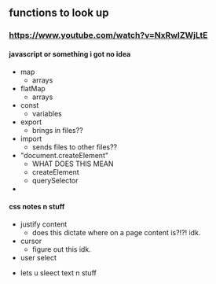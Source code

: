 ## functions to look up
### https://www.youtube.com/watch?v=NxRwIZWjLtE


#### **javascript or something i got no idea**
- map
  * arrays
- flatMap
  * arrays
- const 
  * variables
- export
  * brings in files??
- import 
  * sends files to other files??
- "document.createElement"
  * WHAT DOES THIS MEAN
  * createElement
  * querySelector
- 

#### **css notes n stuff**
- justify content
  * does this dictate where on a page content is?!?! idk.
- cursor 
  * figure out this idk.
 - user select
  * lets u sleect text n stuff
